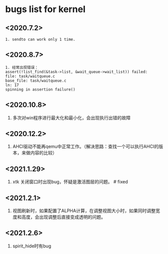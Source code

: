 # bugs list for kernel 

## <2020.7.2>
```
1. sendto can work only 1 time.

```
## <2020.8.7>
```
1. 经常出现错误：
assert(!list_find(&task->list, &wait_queue->wait_list)) failed:
file: task/waitqueue.c
base_file: task/waitqueue.c
ln: 17
spinning in assertion failure()

```

## <2020.10.8>
1. 多次对win程序进行最大化和最小化，会出现执行出错的故障

## <2020.12.2>
1. AHCI驱动不能再qemu中正常工作。（解决思路：查找一个可以执行AHCI的版本，来做内容的比较）

## <2021.1.29>
1. xtk 关闭窗口时出现bug，怀疑是激活图层的问题。 # fixed

## <2021.2.1>
1. 视图刷新时，如果配置了ALPHA计算，在调整视图大小时，如果同时调整宽度和高度，会出现调整后直接变成透明的问题。

## <2021.2.6>
1. spirit_hide时有bug
